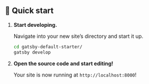 
## 🚀 Quick start

1.  **Start developing.**

    Navigate into your new site’s directory and start it up.

    ```sh
    cd gatsby-default-starter/
    gatsby develop
    ```

2.  **Open the source code and start editing!**

    Your site is now running at `http://localhost:8000`!
